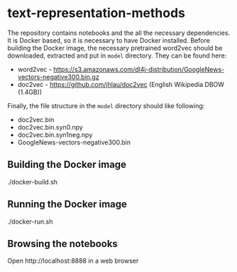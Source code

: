 text-representation-methods
===========================

The repository contains notebooks and the all the necessary dependencies. It is Docker based, so it is necessary to have
Docker installed. Before building the Docker image, the necessary pretrained word2vec should be downloaded, extracted 
and put in `model` directory. They can be found here:
- word2vec - https://s3.amazonaws.com/dl4j-distribution/GoogleNews-vectors-negative300.bin.gz
- doc2vec - https://github.com/jhlau/doc2vec (English Wikipedia DBOW (1.4GB))

Finally, the file structure in the `model` directory should like following:
- doc2vec.bin
- doc2vec.bin.syn0.npy
- doc2vec.bin.syn1neg.npy
- GoogleNews-vectors-negative300.bin

Building the Docker image
-------------------------
./docker-build.sh

Running the Docker image
------------------------
./docker-run.sh

Browsing the notebooks
----------------------
Open http://localhost:8888 in a web browser